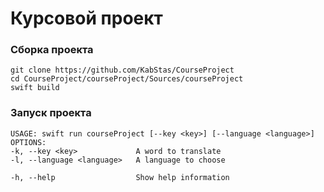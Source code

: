 # Курсовой проект

### Сборка проекта
> 
    git clone https://github.com/KabStas/CourseProject
    cd CourseProject/courseProject/Sources/courseProject
    swift build 

### Запуск проекта
> 
    
    USAGE: swift run courseProject [--key <key>] [--language <language>]
    OPTIONS:
    -k, --key <key>             A word to translate
    -l, --language <language>   A language to choose
    
    -h, --help                  Show help information

